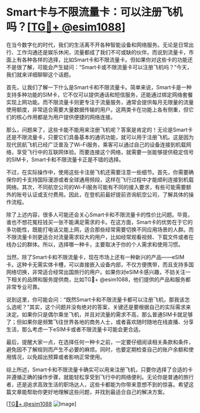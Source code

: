 # Smart卡与不限流量卡：可以注册飞机吗？[[TG💪+ @esim1088](https://t.me/s/esim1088)]

在当今数字化的时代，我们的生活离不开各种智能设备和网络服务。无论是日常出行、工作沟通还是娱乐休闲，流量都成了我们不可或缺的伙伴。而说到流量卡，市面上有各种各样的选择，比如Smart卡和不限流量卡。但如果你对这些卡的功能还不是很了解，可能会产生疑问：“Smart卡或不限流量卡可以注册飞机吗？”今天，我们就来详细聊聊这个话题。

首先，让我们了解一下什么是Smart卡和不限流量卡。简单来说，Smart卡是一种支持多种功能的SIM卡，它不仅可以提供通话和短信服务，还能通过绑定网络套餐实现上网功能。而不限流量卡则更专注于流量服务，通常会提供每月无限量的流量使用额度，非常适合需要大量数据传输的用户。这两类卡在功能上各有侧重，但它们的核心作用都是为用户提供便捷的网络连接。

那么，问题来了，这些卡能不能用来注册飞机呢？答案是肯定的！无论是Smart卡还是不限流量卡，只要它们具备基本的通讯功能，就可以用于注册飞机。这是因为现代民航飞机已经广泛普及了Wi-Fi服务，乘客可以通过自己的设备连接到机载网络，享受飞行中的互联网体验。而要连接这个网络，就需要一张能够提供稳定信号的SIM卡，Smart卡和不限流量卡正是不错的选择。

不过，在实际操作中，使用这些卡注册飞机还需要注意一些细节。首先，你需要确保你的卡支持国际漫游或者全球通用频段，这样在飞行过程中才能顺利连接到机载网络。其次，不同航空公司的Wi-Fi服务可能有不同的接入要求，有些可能需要额外的账号认证或支付费用。因此，在登机前最好提前咨询航空公司，了解具体的操作流程。

除了上述内容，很多人可能还会关心Smart卡和不限流量卡的性价比问题。毕竟，谁也不想花冤枉钱买一张不能满足需求的卡。在这方面，Smart卡的优势在于它的多功能性，既能打电话又能上网，适合那些经常需要切换不同应用场景的人群。而不限流量卡则更适合对流量需求较大的用户，比如经常观看视频、下载文件或者在线办公的群体。所以，选择哪一种卡，主要取决于你的个人需求和使用习惯。

当然，除了Smart卡和不限流量卡，现在市场上还有一种新兴的产品——eSIM卡。这种卡无需实体卡槽，可以直接嵌入设备内部，不仅方便携带，而且支持多国网络切换，非常适合经常出国旅行的用户。如果你对eSIM卡感兴趣，不妨关注一下相关的品牌和服务提供商，比如TG💪+ @esim1088，他们提供的产品和服务都非常专业可靠。

说到这里，你可能会问：“既然Smart卡和不限流量卡都可以注册飞机，那我该怎么选呢？”其实，这个问题并没有绝对的答案，关键还是要根据自己的实际需求来决定。如果你只是偶尔乘坐飞机，并且对流量的需求不高，那么普通SIM卡就足够了；但如果你是频繁飞往世界各地的商务人士，或者喜欢随时随地在线直播、分享生活，那么考虑一下eSIM卡或者不限流量卡可能会更合适。

最后，提醒大家一点，在选择任何一种卡之前，一定要仔细阅读相关条款和条件，避免因不了解规则而产生不必要的麻烦。同时，也要定期检查自己的账户余额和使用情况，以免超出预算或者影响正常使用。

综上所述，Smart卡和不限流量卡确实可以用来注册飞机，只要你选择了合适的卡并遵循正确的操作步骤，就能轻松享受到飞行中的网络便利。无论你是普通的旅行者，还是追求高效生活的职场达人，这些卡都能为你带来意想不到的惊喜。希望这篇文章能帮助你更好地理解这些问题，并找到最适合自己的解决方案。

[[TG💪+ @esim1088](https://t.me/s/esim1088) ![Image](https://i.postimg.cc/4NQfJmqS/Snipaste-2025-05-13-00-14-12.png)]